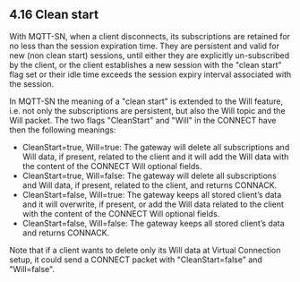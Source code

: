 <!-- transformation-note: left upstream numbering of headings for verification -->
## 4.16 Clean start

With MQTT-SN, when a client disconnects, its subscriptions are retained for no less than the session expiration time.
They are persistent and valid for new (non clean start) sessions, until either they are explicitly un-subscribed by the client,
or the client establishes a new session with the "clean start" flag set or their idle time exceeds the session expiry interval associated with the session.

In MQTT-SN the meaning of a "clean start" is extended to the Will feature, i.e. not only the subscriptions are persistent,
but also the Will topic and the Will packet. The two flags "CleanStart" and "Will" in the CONNECT have then the following meanings:

- CleanStart=true, Will=true: The gateway will delete all subscriptions and Will data, if present, related to the client and
  it will add the Will data with the content of the CONNECT Will optional fields.
- CleanStart=true, Will=false: The gateway will delete all subscriptions and Will data, if present, related to the client, and returns CONNACK.
- CleanStart=false, Will=true: The gateway keeps all stored client’s data and it will overwrite, if present,
  or add the Will data related to the client with the content of the CONNECT Will optional fields.
- CleanStart=false, Will=false: The gateway keeps all stored client’s data and returns CONNACK.

Note that if a client wants to delete only its Will data at Virtual Connection setup, it could send a CONNECT packet with "CleanStart=false" and "Will=false".

